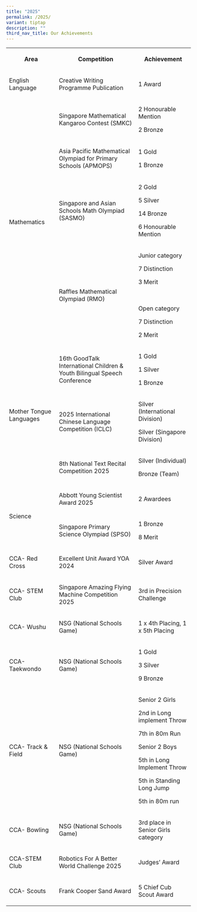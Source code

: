 ```yaml
---
title: "2025"
permalink: /2025/
variant: tiptap
description: ""
third_nav_title: Our Achievements
---
```

<table style="minWidth: 75px">
<colgroup>
<col>
<col>
<col>
</colgroup>
<tbody>
<tr>
<th rowspan="1" colspan="1">
<p>Area</p>
</th>
<th rowspan="1" colspan="1">
<p>Competition</p>
</th>
<th rowspan="1" colspan="1">
<p>Achievement</p>
</th>
</tr>
<tr>
<td rowspan="1" colspan="1">
<p>English Language</p>
</td>
<td rowspan="1" colspan="1">
<p>Creative Writing Programme Publication</p>
</td>
<td rowspan="1" colspan="1">
<p>1 Award</p>
</td>
</tr>
<tr>
<td rowspan="4" colspan="1">
<p>Mathematics</p>
</td>
<td rowspan="1" colspan="1">
<p>Singapore Mathematical Kangaroo Contest (SMKC)</p>
</td>
<td rowspan="1" colspan="1">
<p>2 Honourable Mention</p>
<p>2 Bronze</p>
<p></p>
</td>
</tr>
<tr>
<td rowspan="1" colspan="1">
<p>Asia Pacific Mathematical Olympiad for Primary Schools (APMOPS)</p>
</td>
<td rowspan="1" colspan="1">
<p>1 Gold</p>
<p>1 Bronze</p>
</td>
</tr>
<tr>
<td rowspan="1" colspan="1">
<p>Singapore and Asian Schools Math Olympiad (SASMO)</p>
</td>
<td rowspan="1" colspan="1">
<p>2 Gold</p>
<p>5 Silver</p>
<p>14 Bronze</p>
<p>6 Honourable Mention</p>
</td>
</tr>
<tr>
<td rowspan="1" colspan="1">
<p>Raffles Mathematical Olympiad (RMO)</p>
</td>
<td rowspan="1" colspan="1">
<p>Junior category</p>
<p>7 Distinction</p>
<p>3 Merit</p>
<p>&nbsp;</p>
<p>Open category</p>
<p>7 Distinction</p>
<p>2 Merit</p>
</td>
</tr>
<tr>
<td rowspan="3" colspan="1">
<p>Mother Tongue Languages</p>
</td>
<td rowspan="1" colspan="1">
<p>16th GoodTalk International Children &amp; Youth Bilingual Speech Conference</p>
</td>
<td rowspan="1" colspan="1">
<p>1 Gold</p>
<p>1 Silver</p>
<p>1 Bronze</p>
</td>
</tr>
<tr>
<td rowspan="1" colspan="1">
<p>2025 International Chinese Language Competition (ICLC)</p>
</td>
<td rowspan="1" colspan="1">
<p>Silver (International Division)</p>
<p>Silver (Singapore Division)</p>
</td>
</tr>
<tr>
<td rowspan="1" colspan="1">
<p>8th National Text Recital Competition 2025</p>
</td>
<td rowspan="1" colspan="1">
<p>Silver (Individual)</p>
<p>Bronze (Team)</p>
</td>
</tr>
<tr>
<td rowspan="2" colspan="1">
<p>Science</p>
</td>
<td rowspan="1" colspan="1">
<p>Abbott Young Scientist Award 2025</p>
</td>
<td rowspan="1" colspan="1">
<p>2 Awardees</p>
<p></p>
</td>
</tr>
<tr>
<td rowspan="1" colspan="1">
<p>Singapore Primary Science Olympiad (SPSO)</p>
</td>
<td rowspan="1" colspan="1">
<p>1 Bronze</p>
<p>8 Merit</p>
</td>
</tr>
<tr>
<td rowspan="1" colspan="1">
<p>CCA- Red Cross</p>
</td>
<td rowspan="1" colspan="1">
<p>Excellent Unit Award YOA 2024</p>
</td>
<td rowspan="1" colspan="1">
<p>Silver Award</p>
</td>
</tr>
<tr>
<td rowspan="1" colspan="1">
<p>CCA- STEM Club</p>
</td>
<td rowspan="1" colspan="1">
<p>Singapore Amazing Flying Machine Competition 2025</p>
</td>
<td rowspan="1" colspan="1">
<p>3rd in Precision Challenge</p>
</td>
</tr>
<tr>
<td rowspan="1" colspan="1">
<p>CCA- Wushu</p>
</td>
<td rowspan="1" colspan="1">
<p>NSG (National Schools Game)</p>
</td>
<td rowspan="1" colspan="1">
<p>1 x 4th Placing, 1 x 5th Placing</p>
</td>
</tr>
<tr>
<td rowspan="1" colspan="1">
<p>CCA-Taekwondo</p>
</td>
<td rowspan="1" colspan="1">
<p>NSG (National Schools Game)</p>
</td>
<td rowspan="1" colspan="1">
<p>1 Gold</p>
<p>3 Silver</p>
<p>9 Bronze</p>
</td>
</tr>
<tr>
<td rowspan="1" colspan="1">
<p>CCA- Track &amp; Field</p>
</td>
<td rowspan="1" colspan="1">
<p>NSG (National Schools Game)</p>
</td>
<td rowspan="1" colspan="1">
<p>Senior 2 Girls</p>
<p>2nd in Long implement Throw</p>
<p>7th in 80m Run</p>
<p></p>
<p>Senior 2 Boys</p>
<p>5th in Long Implement Throw</p>
<p>5th in Standing Long Jump</p>
<p>5th in 80m run</p>
</td>
</tr>
<tr>
<td rowspan="1" colspan="1">
<p>CCA- Bowling</p>
</td>
<td rowspan="1" colspan="1">
<p>NSG (National Schools Game)</p>
</td>
<td rowspan="1" colspan="1">
<p>3rd place in Senior Girls category</p>
</td>
</tr>
<tr>
<td rowspan="1" colspan="1">
<p>CCA-STEM Club</p>
</td>
<td rowspan="1" colspan="1">
<p>Robotics For A Better World Challenge 2025</p>
</td>
<td rowspan="1" colspan="1">
<p>Judges’ Award</p>
</td>
</tr>
<tr>
<td rowspan="1" colspan="1">
<p>CCA- Scouts</p>
</td>
<td rowspan="1" colspan="1">
<p>Frank Cooper Sand Award</p>
</td>
<td rowspan="1" colspan="1">
<p>5 Chief Cub Scout Award</p>
</td>
</tr>
</tbody>
</table>
<p></p>